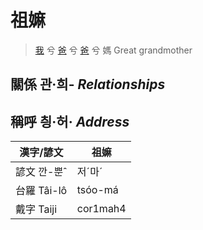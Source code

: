 # 祖嫲
> [我](member1.md) 兮 [爸](member2.md) 兮 [爸](member8.md) 兮 媽 Great grandmother

## 關係 관·희- _Relationships_

## 稱呼 칑·허· _Address_

漢字/諺文 | 祖嫲
--- | ---
諺文 깐-뿐ˆ | 저ˊ마ˊ
台羅 Tâi-lô | tsóo-má
戴字 Taiji | cor1mah4


